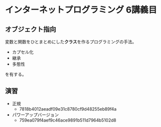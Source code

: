 # インターネットプログラミング 6講義目

## オブジェクト指向

変数と関数をひとまとめにした**クラス**を作るプログラミングの手法。

- カプセル化
- 継承
- 多態性

を有する。

## 演習

- 正規
  - 7818b4012aeadf09e31c8780cf9d48255eb89f4a
- パワーアップバージョン
  - 759ea079f4aef9c46ace9891b511d7964b5102d8
